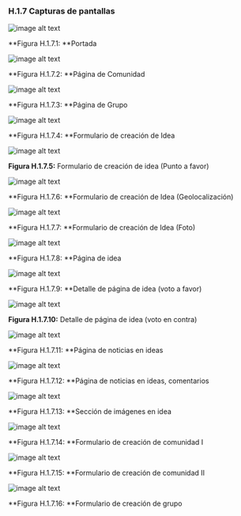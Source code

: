 ### H.1.7 Capturas de pantallas 

![image alt text](image_1.png)

**Figura H.1.7.1: **Portada 

![image alt text](image_2.png)

**Figura H.1.7.2: **Página de Comunidad

![image alt text](image_3.png)

**Figura H.1.7.3: **Página de Grupo

![image alt text](image_4.png)

**Figura H.1.7.4: **Formulario de creación de Idea

![image alt text](image_5.png)

**Figura H.1.7.5:** Formulario de creación de idea (Punto a favor)

![image alt text](image_6.png)

**Figura H.1.7.6: **Formulario de creación de Idea (Geolocalización)

![image alt text](image_7.png)

**Figura H.1.7.7: **Formulario de creación de Idea (Foto)

![image alt text](image_8.png)

**Figura H.1.7.8: **Página de idea

![image alt text](image_9.png)

**Figura H.1.7.9: **Detalle de página de idea (voto a favor)

![image alt text](image_10.png)

**Figura H.1.7.10:** Detalle de página de idea (voto en contra)

![image alt text](image_11.png)

**Figura H.1.7.11: **Página de noticias en ideas

![image alt text](image_12.png)

**Figura H.1.7.12: **Página de noticias en ideas, comentarios

![image alt text](image_13.png)

**Figura H.1.7.13: **Sección de imágenes en idea

![image alt text](image_14.png)

**Figura H.1.7.14: **Formulario de creación de comunidad I

![image alt text](image_15.png)

**Figura H.1.7.15: **Formulario de creación de comunidad II

![image alt text](image_16.png)

**Figura H.1.7.16: **Formulario de creación de grupo


